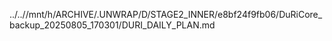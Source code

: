 ../..//mnt/h/ARCHIVE/.UNWRAP/D/STAGE2_INNER/e8bf24f9fb06/DuRiCore_backup_20250805_170301/DURI_DAILY_PLAN.md
